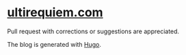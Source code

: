 # [ultirequiem.com](https://ultirequiem.com)

Pull request with corrections or suggestions are appreciated.

The blog is generated with [Hugo](https://gohugo.io).
